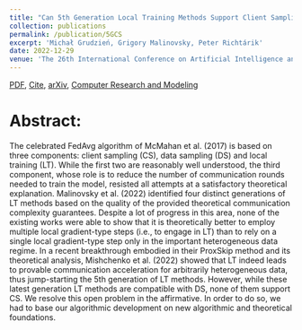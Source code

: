 ```yaml
---
title: "Can 5th Generation Local Training Methods Support Client Sampling? Yes!"
collection: publications
permalink: /publication/5GCS
excerpt: 'Michał Grudzień, Grigory Malinovsky, Peter Richtárik'
date: 2022-12-29
venue: 'The 26th International Conference on Artificial Intelligence and Statistics (AISTATS 2023)'
---
```


[PDF](https://arxiv.org/abs/2212.14370.pdf), [Cite](https://grigory-malinovsky.github.io/files/averaged_hb.txt), [arXiv](https://arxiv.org/abs/2212.14370), [Computer Research and Modeling](http://crm-en.ics.org.ru/journal/article/3184/) 

Abstract:
======
The celebrated FedAvg algorithm of McMahan et al. (2017) is based on three components: client sampling (CS), data sampling (DS) and local training (LT). While the first two are reasonably well understood, the third component, whose role is to reduce the number of communication rounds needed to train the model, resisted all attempts at a satisfactory theoretical explanation. Malinovsky et al. (2022) identified four distinct generations of LT methods based on the quality of the provided theoretical communication complexity guarantees. Despite a lot of progress in this area, none of the existing works were able to show that it is theoretically better to employ multiple local gradient-type steps (i.e., to engage in LT) than to rely on a single local gradient-type step only in the important heterogeneous data regime. In a recent breakthrough embodied in their ProxSkip method and its theoretical analysis, Mishchenko et al. (2022) showed that LT indeed leads to provable communication acceleration for arbitrarily heterogeneous data, thus jump-starting the 5th generation of LT methods. However, while these latest generation LT methods are compatible with DS, none of them support CS. We resolve this open problem in the affirmative. In order to do so, we had to base our algorithmic development on new algorithmic and theoretical foundations.
